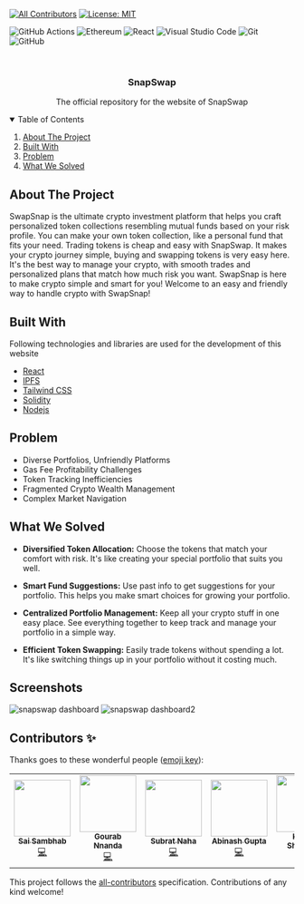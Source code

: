 
<!-- ALL-CONTRIBUTORS-BADGE:START - Do not remove or modify this section -->
[![All Contributors](https://img.shields.io/badge/all_contributors-4-orange.svg?style=flat-square)](#contributors-)
[![License: MIT](https://img.shields.io/badge/License-MIT-yellow.svg)](https://opensource.org/licenses/MIT)
<!-- ALL-CONTRIBUTORS-BADGE:END -->

<!-- Other badges-->
![GitHub Actions](https://img.shields.io/badge/github%20actions-%232671E5.svg?style=for-the-badge&logo=githubactions&logoColor=white)
![Ethereum](https://img.shields.io/badge/Ethereum-3C3C3D?style=for-the-badge&logo=Ethereum&logoColor=white)
![React](https://img.shields.io/badge/react-%2320232a.svg?style=for-the-badge&logo=react&logoColor=%2361DAFB)
![Visual Studio Code](https://img.shields.io/badge/Visual%20Studio%20Code-0078d7.svg?style=for-the-badge&logo=visual-studio-code&logoColor=white)
![Git](https://img.shields.io/badge/git-%23F05033.svg?style=for-the-badge&logo=git&logoColor=white)
	![GitHub](https://img.shields.io/badge/github-%23121011.svg?style=for-the-badge&logo=github&logoColor=white)
<!-- Other badges-->

<br />
<p align="center">
 

  <h3 align="center">SnapSwap</h3>

  <p align="center">
    The official repository for the website of SnapSwap
    <br />
<!--     ·
    <a href="https://www.youtube.com/watch?v=LwG5t0DxFAc">Project Demo</a> -->
  </p>
</p>

<!-- TABLE OF CONTENTS -->
<details open="open">
  <summary>Table of Contents</summary>
  <ol>
    <li>
      <a href="#about-the-project">About The Project</a>
      <ul>
      </ul>
        <li><a href="#built-with">Built With</a></li>
    
   
   <li><a href="#problem">Problem</a></li>
    <li><a href="#what-we-solved">What We Solved</a></li>
  </ol>
</details>

## About The Project

SwapSnap is the ultimate crypto investment platform that helps you craft personalized token collections resembling mutual funds based on your risk profile. You can make your own token collection, like a personal fund that fits your need. Trading tokens is cheap and easy with SnapSwap. It makes your crypto journey simple, buying and swapping tokens is very easy here. It's the best way to manage your crypto, with smooth trades and personalized plans that match how much risk you want. SwapSnap is here to make crypto simple and smart for you! Welcome to an easy and friendly way to handle crypto with SwapSnap!

## Built With

Following technologies and libraries are used for the development of this website

- [React](https://reactjs.org/)
- [IPFS](https://ipfs.io/)
- [Tailwind CSS](https://tailwindcss.com/)
- [Solidity](https://soliditylang.org/)
- [Nodejs](https://nodejs.org/en)


## Problem

* Diverse Portfolios, Unfriendly Platforms
* Gas Fee Profitability Challenges
* Token Tracking Inefficiencies
* Fragmented Crypto Wealth Management
* Complex Market Navigation

## What We Solved
* **Diversified Token Allocation:** Choose the tokens that match your comfort with risk. It's like creating your special portfolio that suits you well.

* **Smart Fund Suggestions:** Use past info to get suggestions for your portfolio. This helps you make smart choices for growing your portfolio.

* **Centralized Portfolio Management:** Keep all your crypto stuff in one easy place. See everything together to keep track and manage your portfolio in a simple way.

* **Efficient Token Swapping:** Easily trade tokens without spending a lot. It's like switching things up in your portfolio without it costing much.

## Screenshots

![snapswap dashboard](https://github.com/a-sambhab/SnapSwap/assets/76111005/18bf21af-a465-4394-83c2-7c61d01fb157)
![snapswap dashboard2](https://github.com/a-sambhab/SnapSwap/assets/76111005/a423006f-2baf-446d-9f59-a33f727c9c9c)



## Contributors ✨

Thanks goes to these wonderful people ([emoji key](https://allcontributors.org/docs/en/emoji-key)):

<!-- ALL-CONTRIBUTORS-LIST:START - Do not remove or modify this section -->
<!-- prettier-ignore-start -->
<!-- markdownlint-disable -->
<table>
  <tr>
    <td align="center"><a href="https://github.com/a-sambhab"><img src="https://avatars.githubusercontent.com/u/84642011?v=4" width="100px;" alt=""/><br /><sub><b>Sai Sambhab</b></sub></a><br /><a href="https://github.com/a-sambhab/SnapSwap/commits?author=a-sambhab" title="Code">💻</a></td>
    <td align="center"><a href="https://github.com/Gourab-18"><img src="https://avatars.githubusercontent.com/u/81527672?v=4" width="100px;" alt=""/><br /><sub><b>Gourab Nnanda</b></sub></a><br /><a href="https://github.com/a-sambhab/SnapSwap/commits?author=Gourab-18" title="Code">💻</a></td>
<td align="center"><a href="https://github.com/subrat0018"><img src="https://avatars.githubusercontent.com/u/89215102?v=4" width="100px;" alt=""/><br /><sub><b>Subrat Naha</b></sub></a><br /><a href="https://github.com/a-sambhab/SnapSwap/commits?author=subrat0018" title="Code">💻</a></td>
<td align="center"><a href="https://github.com/inabinash"><img src="https://avatars.githubusercontent.com/u/78683499?v=4" width="100px;" alt=""/><br /><sub><b>Abinash Gupta</b></sub></a><br /><a href="https://github.com/inabinash/SnapSwap/commits?author=inabinash" title="Code">💻</a></td>
	  <td align="center"><a href="https://github.com/kumarshantanu01"><img src="https://avatars.githubusercontent.com/u/76111005?v=4" width="100px;" alt=""/><br /><sub><b>Kumar Shantanu</b></sub></a><br /><a href="https://github.com/a-sambhab/SnapSwap/commits?author=kumarshantanu01" title="Code">💻</a></td>
  </tr>
</table>

<!-- markdownlint-restore -->
<!-- prettier-ignore-end -->

<!-- ALL-CONTRIBUTORS-LIST:END -->

This project follows the [all-contributors](https://github.com/all-contributors/all-contributors) specification. Contributions of any kind welcome!
